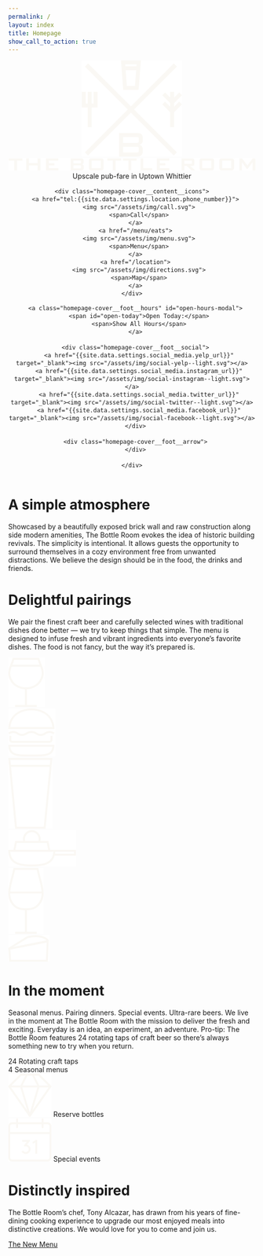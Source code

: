 ```yaml
---
permalink: /
layout: index
title: Homepage
show_call_to_action: true
---
```


<header class="homepage-cover cf-responsive">

  <!-- <iframe class="homepage-header__video" width="560" height="315" src="https://www.youtube.com/embed/lgakemU_do8?modestbranding=1;showinfo=0;controls=0;rel=0;fs=1;autoplay=1" frameborder="0" allowfullscreen></iframe> -->

  <div class="homepage-cover__overlay">
  </div>

  <div class="homepage-cover__content">
    <img class="homepage-cover__content__crest" src="/assets/img/crest--light.svg">
    <img class="homepage-cover__content__masthead" src="/assets/img/masthead.svg">
    <span class="homepage-cover__content__tagline editable">Upscale&nbsp;pub-fare in&nbsp;Uptown&nbsp;Whittier</span>

    <div class="homepage-cover__content__icons">
      <a href="tel:{{site.data.settings.location.phone_number}}">
        <img src="/assets/img/call.svg">
        <span>Call</span>
      </a>
      <a href="/menu/eats">
        <img src="/assets/img/menu.svg">
        <span>Menu</span>
      </a>
      <a href="/location">
        <img src="/assets/img/directions.svg">
        <span>Map</span>
      </a>
    </div>

  </div>


  <div class="homepage-cover__foot">
    <div class="homepage-cover__foot__container">

      <a class="homepage-cover__foot__hours" id="open-hours-modal">
        <span id="open-today">Open Today:</span>
        <span>Show All Hours</span>
      </a>

      <div class="homepage-cover__foot__social">
        <a href="{{site.data.settings.social_media.yelp_url}}" target="_blank"><img src="/assets/img/social-yelp--light.svg"></a>
        <a href="{{site.data.settings.social_media.instagram_url}}" target="_blank"><img src="/assets/img/social-instagram--light.svg"></a>
        <a href="{{site.data.settings.social_media.twitter_url}}" target="_blank"><img src="/assets/img/social-twitter--light.svg"></a>
        <a href="{{site.data.settings.social_media.facebook_url}}" target="_blank"><img src="/assets/img/social-facebook--light.svg"></a>
      </div>

      <div class="homepage-cover__foot__arrow">
      </div>

    </div>
  </div>

</header>


<div class="slide slide--atmosphere cf-responsive">
  <div class="slide__content">
    <h1 class="editable">A simple atmosphere</h1>
    <p class="editable">Showcased by a beautifully exposed brick wall and raw construction along side modern amenities, The Bottle Room evokes the idea of historic building revivals. The simplicity is intentional. It allows guests the opportunity to surround themselves in a cozy environment free from unwanted distractions. We believe the design should be in the food, the drinks and friends.</p>
  </div>

  <div class="slide__overlay">
  </div>

</div>


<div class="slide slide--pairings cf-responsive">
  <div class="slide__content">
    <h1 class="editable">Delightful pairings</h1>
    <p class="editable">We pair the finest craft beer and carefully selected wines with traditional dishes done better — we try to keep things that simple. The menu is designed to infuse fresh and vibrant ingredients into everyone’s favorite dishes. The food is not fancy, but the way it’s prepared is.</p>
    <div class="slide--pairings__row">
      <div class="slide--pairings__col">
        <img src="/assets/img/home/pairing-goblet.svg">
      </div>
      <div class="slide--pairings__col">
        <img src="/assets/img/home/pairing-burger.svg">
      </div>
      <div class="slide--pairings__col">
        <img src="/assets/img/home/pairing-pint.svg">
      </div>
      <div class="slide--pairings__col">
        <img src="/assets/img/home/pairing-skillet.svg">
      </div>
      <div class="slide--pairings__col">
        <img src="/assets/img/home/pairing-wine.svg">
      </div>
      <div class="slide--pairings__col">
        <img src="/assets/img/home/pairing-cheese.svg">
      </div>
    </div>
  </div>

  <div class="slide__overlay">
  </div>

</div>


<div class="slide slide--moment cf-responsive">
  <div class="slide__content">
    <h1 class="editable">In the moment</h1>
    <p class="editable">Seasonal menus. Pairing dinners. Special events. Ultra-rare beers. We live in the moment at The Bottle Room with the mission to deliver the fresh and exciting. Everyday is an idea, an experiment, an adventure. Pro-tip: The Bottle Room features 24 rotating taps of craft beer so there’s always something new to try when you return.</p>
    <div class="slide--moment__row">
      <div class="slide--moment__col">
        24
        <span>Rotating craft taps</span>
      </div>
      <div class="slide--moment__col">
        4
        <span>Seasonal menus</span>
      </div>
      <div class="slide--moment__col">
        <img src="/assets/img/home/reserve-bottles.svg">
        <span>Reserve bottles</span>
      </div>
      <div class="slide--moment__col">
        <img src="/assets/img/home/special-events.svg">
        <span>Special events</span>
      </div>
    </div>
  </div>

  <div class="slide__overlay">
  </div>

</div>

<div class="slide slide--inspired cf-responsive">
  <div class="slide__content">
    <h1 class="editable">Distinctly inspired</h1>
    <p class="editable">The Bottle Room’s chef, Tony Alcazar, has drawn from his years of fine-dining cooking experience to upgrade our most enjoyed meals into distinctive creations. We would love for you to come and join us.</p>
  </div>

  <div class="slide__overlay">
  </div>

</div>

<div class="new-menu-cta">
  <a href="/menu/eats/" class="new-menu-cta__container">
    <span class="editable">The New Menu</span>
  </a>
</div>
